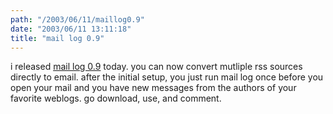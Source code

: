 ```yaml
---
path: "/2003/06/11/maillog0.9" 
date: "2003/06/11 13:11:18" 
title: "mail log 0.9" 
---
```

<p>i released <a href="http://www.randomchaos.com/software/maillog/">mail log 0.9</a> today. you can now convert mutliple rss sources directly to email. after the initial setup, you just run mail log once before you open your mail and you have new messages from the authors of your favorite weblogs. go download, use, and comment.</p>